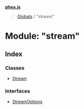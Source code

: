 **[phea.js](../README.md)**

> [Globals](../globals.md) / "stream"

# Module: "stream"

## Index

### Classes

* [Stream](../classes/_stream_.stream.md)

### Interfaces

* [StreamOptions](../interfaces/_stream_.streamoptions.md)
